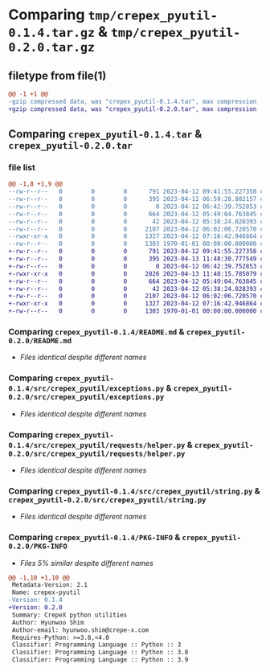 # Comparing `tmp/crepex_pyutil-0.1.4.tar.gz` & `tmp/crepex_pyutil-0.2.0.tar.gz`

## filetype from file(1)

```diff
@@ -1 +1 @@
-gzip compressed data, was "crepex_pyutil-0.1.4.tar", max compression
+gzip compressed data, was "crepex_pyutil-0.2.0.tar", max compression
```

## Comparing `crepex_pyutil-0.1.4.tar` & `crepex_pyutil-0.2.0.tar`

### file list

```diff
@@ -1,8 +1,9 @@
--rw-r--r--   0        0        0      791 2023-04-12 09:41:55.227358 crepex_pyutil-0.1.4/README.md
--rw-r--r--   0        0        0      395 2023-04-12 06:59:28.882157 crepex_pyutil-0.1.4/pyproject.toml
--rw-r--r--   0        0        0        0 2023-04-12 06:42:39.752853 crepex_pyutil-0.1.4/src/crepex_pyutil/__init__.py
--rw-r--r--   0        0        0      664 2023-04-12 05:49:04.763845 crepex_pyutil-0.1.4/src/crepex_pyutil/exceptions.py
--rw-r--r--   0        0        0       42 2023-04-12 05:38:24.028393 crepex_pyutil-0.1.4/src/crepex_pyutil/requests/__init__.py
--rw-r--r--   0        0        0     2107 2023-04-12 06:02:06.720570 crepex_pyutil-0.1.4/src/crepex_pyutil/requests/helper.py
--rwxr-xr-x   0        0        0     1327 2023-04-12 07:16:42.946864 crepex_pyutil-0.1.4/src/crepex_pyutil/string.py
--rw-r--r--   0        0        0     1303 1970-01-01 00:00:00.000000 crepex_pyutil-0.1.4/PKG-INFO
+-rw-r--r--   0        0        0      791 2023-04-12 09:41:55.227358 crepex_pyutil-0.2.0/README.md
+-rw-r--r--   0        0        0      395 2023-04-13 11:48:30.777549 crepex_pyutil-0.2.0/pyproject.toml
+-rw-r--r--   0        0        0        0 2023-04-12 06:42:39.752853 crepex_pyutil-0.2.0/src/crepex_pyutil/__init__.py
+-rwxr-xr-x   0        0        0     2826 2023-04-13 11:48:15.785079 crepex_pyutil-0.2.0/src/crepex_pyutil/dates.py
+-rw-r--r--   0        0        0      664 2023-04-12 05:49:04.763845 crepex_pyutil-0.2.0/src/crepex_pyutil/exceptions.py
+-rw-r--r--   0        0        0       42 2023-04-12 05:38:24.028393 crepex_pyutil-0.2.0/src/crepex_pyutil/requests/__init__.py
+-rw-r--r--   0        0        0     2107 2023-04-12 06:02:06.720570 crepex_pyutil-0.2.0/src/crepex_pyutil/requests/helper.py
+-rwxr-xr-x   0        0        0     1327 2023-04-12 07:16:42.946864 crepex_pyutil-0.2.0/src/crepex_pyutil/string.py
+-rw-r--r--   0        0        0     1303 1970-01-01 00:00:00.000000 crepex_pyutil-0.2.0/PKG-INFO
```

### Comparing `crepex_pyutil-0.1.4/README.md` & `crepex_pyutil-0.2.0/README.md`

 * *Files identical despite different names*

### Comparing `crepex_pyutil-0.1.4/src/crepex_pyutil/exceptions.py` & `crepex_pyutil-0.2.0/src/crepex_pyutil/exceptions.py`

 * *Files identical despite different names*

### Comparing `crepex_pyutil-0.1.4/src/crepex_pyutil/requests/helper.py` & `crepex_pyutil-0.2.0/src/crepex_pyutil/requests/helper.py`

 * *Files identical despite different names*

### Comparing `crepex_pyutil-0.1.4/src/crepex_pyutil/string.py` & `crepex_pyutil-0.2.0/src/crepex_pyutil/string.py`

 * *Files identical despite different names*

### Comparing `crepex_pyutil-0.1.4/PKG-INFO` & `crepex_pyutil-0.2.0/PKG-INFO`

 * *Files 5% similar despite different names*

```diff
@@ -1,10 +1,10 @@
 Metadata-Version: 2.1
 Name: crepex-pyutil
-Version: 0.1.4
+Version: 0.2.0
 Summary: CrepeX python utilities
 Author: Hyunwoo Shim
 Author-email: hyunwoo.shim@crepe-x.com
 Requires-Python: >=3.8,<4.0
 Classifier: Programming Language :: Python :: 3
 Classifier: Programming Language :: Python :: 3.8
 Classifier: Programming Language :: Python :: 3.9
```

